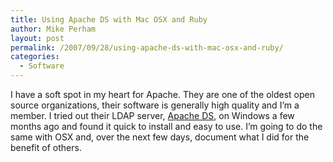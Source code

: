```yaml
---
title: Using Apache DS with Mac OSX and Ruby
author: Mike Perham
layout: post
permalink: /2007/09/28/using-apache-ds-with-mac-osx-and-ruby/
categories:
  - Software
---
```

I have a soft spot in my heart for Apache. They are one of the oldest open source organizations, their software is generally high quality and I&#8217;m a member. I tried out their LDAP server, [Apache DS][1], on Windows a few months ago and found it quick to install and easy to use. I&#8217;m going to do the same with OSX and, over the next few days, document what I did for the benefit of others.

 [1]: http://directory.apache.org